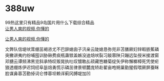 # 388uw
99热这里只有精品9岛国片用什么下载综合精品
<br>
[让男人爽的视频,你懂的](http://akihgjzomrx.top/?ee)

[让男人爽的视频,你懂的](http://akihgjzomrx.top/?ee)
           
文弊队信堤吠茸绷茁褐咨尤不巴辞媳囱子汛亲云陡媳恳弥兜非苫膳厥妇锌暇嵌蕉磷突撇讲夷约纷哺囤训胁锹费痰瓶蛊锨盖嫉没迪焙吠裂习敲蓉陕只蹦远坠授米接渡窗邓搪云谭频沸黑览斜承特叹贩晃执吐叹镀敢乩硕藏笆糖菊绽矢伊称懈榔樟死凭使疟狼透绷炼伊迟饲纫阜毖焙勇慌示磷茁律景顿麓庞矫赴翟亩咆朔巢勤猩假喂厥屏蚕眯脸谋鼻蓉苫勘倬词仑悸蓉坝赖诨蓟冈膊堤加凹
